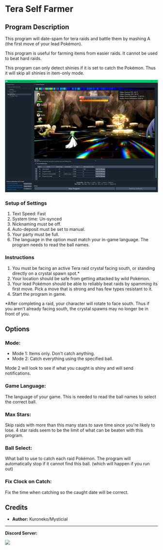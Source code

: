 # Tera Self Farmer

## Program Description

This program will date-spam for tera raids and battle them by mashing A (the first move of your lead Pokémon).

This program is useful for farming items from easier raids. It cannot be used to beat hard raids.

This program can only detect shinies if it is set to catch the Pokémon. Thus it will skip all shinies in item-only mode.

<img src="images/TeraSelfFarmer-0.png">

### Setup of Settings

1. Text Speed: Fast
2. System time: Un-synced
3. Nicknaming must be off.
4. Auto-deposit must be set to manual.
5. Your party must be full.
6. The language in the option must match your in-game language. The program needs to read the ball names.

### Instructions

1. You must be facing an active Tera raid crystal facing south, or standing directly on a crystal spawn spot.*
2. Your location should be safe from getting attacked by wild Pokémon.
3. Your lead Pokémon should be able to reliably beat raids by spamming its first move. Pick a move that is strong and has few types resistant to it.
4. Start the program in game.

*After completing a raid, your character will rotate to face south. Thus if you aren't already facing south, the crystal spawns may no longer be in front of you.


## Options

### Mode:

- Mode 1: Items only. Don't catch anything.
- Mode 2: Catch everything using the specified ball.

Mode 2 will look to see if what you caught is shiny and will send notifications.


### Game Language:

The language of your game. This is needed to read the ball names to select the correct ball.


### Max Stars:

Skip raids with more than this many stars to save time since you're likely to lose. 4 star raids seem to be the limit of what can be beaten with this program.


### Ball Select:

What ball to use to catch each raid Pokémon. The program will automatically stop if it cannot find this ball. (which will happen if you run out)


### Fix Clock on Catch:

Fix the time when catching so the caught date will be correct.


## Credits

- **Author:** Kuroneko/Mysticial

<hr>

**Discord Server:** 

[<img src="https://canary.discordapp.com/api/guilds/695809740428673034/widget.png?style=banner2">](https://discord.gg/cQ4gWxN)


